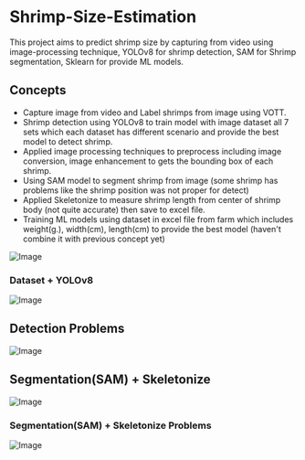 # Shrimp-Size-Estimation
This project aims to predict shrimp size by capturing from video using image-processing technique, YOLOv8 for shrimp detection, SAM for Shrimp segmentation, Sklearn for provide ML models.


 ## Concepts
-  Capture image from video and Label shrimps from image using VOTT.
- Shrimp detection using YOLOv8 to train model with image dataset all 7 sets which each dataset has different scenario and provide the best model to detect shrimp.
-  Applied image processing techniques to preprocess including image conversion, image enhancement to gets the bounding box of each shrimp.
- Using SAM model to segment shrimp from image (some shrimp has   problems like the shrimp position was not proper for detect) 
- Applied Skeletonize to measure shrimp length from center of shrimp body (not quite accurate) then save to excel file.
- Training ML models using dataset in excel file from farm which includes weight(g.), width(cm), length(cm) to provide the best model (haven't combine it with previous concept yet)

![Image](https://github.com/user-attachments/assets/78695c1a-33ef-4337-a0a8-6aacd990dfda)

### Dataset + YOLOv8
![Image](https://github.com/user-attachments/assets/d3d38581-1d7c-4194-9ba4-cde0912cb523)

## Detection Problems
![Image](https://github.com/user-attachments/assets/70ec5fca-1337-4177-8ae6-7ad8ddbe9adf)

## Segmentation(SAM) + Skeletonize
![Image](https://github.com/user-attachments/assets/ac377f71-82c9-49bc-9169-65ed0990b09b)

### Segmentation(SAM) + Skeletonize Problems
![Image](https://github.com/user-attachments/assets/6b485a1b-79b7-4c96-9f15-080667570b91)
